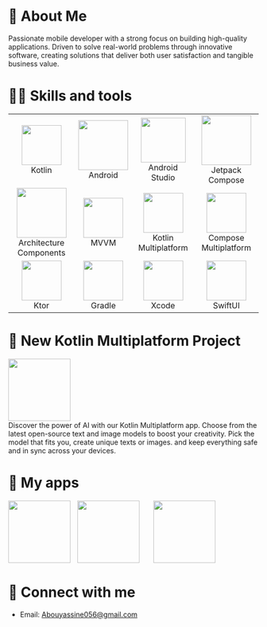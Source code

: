 # 👋 About Me
Passionate mobile developer with a strong focus on building high-quality applications. Driven to solve real-world problems through innovative software, creating solutions that deliver both user satisfaction and tangible business value.

# 🧑‍💻 Skills and tools
| | | | |
|:-------------------------:|:-------------------------:|:-------------------------:|:-------------------------:|
| <img src="https://icon.icepanel.io/Technology/svg/Kotlin.svg" width="80" height="80"/><br>Kotlin | <img src="https://developer.android.com/static/images/logos/android.svg" width="100" height="100"/><br> Android | <img src="https://uxwing.com/wp-content/themes/uxwing/download/brands-and-social-media/android-studio-icon.png" width="90" height="90"/><br> Android Studio | <img src="https://blogger.googleusercontent.com/img/b/R29vZ2xl/AVvXsEjC97Z8BResg5dlPqczsRCFhP6zewWX0X0e7fVPG-G7PuUZwwZVsi9OPoqJYkgqT2h0FI95SsmWzVEgpt8b8HAqFiIxZ98TFtY4lE0b8UrtVJ2HrJebRwl6C9DslsQDl9KnBIrdHS6LtkY/s1600/jetpack+compose+icon_RGB.png" width="100" height="100"/><br>Jetpack Compose |
| <img src="https://blogger.googleusercontent.com/img/b/R29vZ2xl/AVvXsEgDO1eKkrXPdSBxo_ZNX250ZBNH-FfexvOxc3mDX8LfcCRCByx0OOWzAGDqYPauyn3BZQq7Kw0K3zC_Hkg1ioaMkBeobbINIlF-h2NLMhO5IgNMYGI5EUQ0acIwITbQb8WFI8vgfj2yYx8/s1600/Jetpack_logo+%25282%2529.png" width="100" height="100"/><br>Architecture Components | <img src="https://raw.githubusercontent.com/irontec/android-mvvm-example/master/logo.png" width="80" height="80"/><br>MVVM | <img src="https://lp.jetbrains.com/static/2021/03/23/155113-0.15265793.png" width="80" height="80"/><br>Kotlin Multiplatform | <img src="https://imgur.com/KrPu1MR.jpg" width="80" height="80"/><br>Compose Multiplatform |
| <img src="https://avatars.githubusercontent.com/u/28214161?s=280&v=4" width="80" height="80"/><br>Ktor | <img src="https://gradle.org/images/gradle-knowledge-graph-logo.png" width="80" height="80"/><br>Gradle | <img src="https://developer.apple.com/assets/elements/icons/xcode-12/xcode-12-96x96_2x.png" width="80" height="80"/><br>Xcode | <img src="https://developer.apple.com/assets/elements/icons/swiftui/swiftui-96x96_2x.png" width="80" height="80"/><br>SwiftUI |


# 🚀 New Kotlin Multiplatform Project
<a href="https://github.com/yassineAbou/LLMS"><img src="https://imgur.com/mVICjDJ.png" width="125" height = "125"></a>
<br>Discover the power of AI with our Kotlin Multiplatform app. Choose from the latest open-source text and image models to boost your creativity. Pick the model that fits you, create unique texts or images. and keep everything safe and in sync across your devices.

# 📱 My apps
<a href="https://github.com/yassineAbou/Clock"><img src="https://i.imgur.com/6JQDkCX.png" width="125" height = "125"></a> <a href="https://github.com/yassineAbou/Weather"><img src="https://i.imgur.com/RSSAkFv.png" width="125" height = "125"></a>  <a href="https://github.com/yassineAbou/Calculator"><img src="https://i.imgur.com/hVfvB0H.png" width="125" height = "125"></a>   

# 🤝 Connect with me
- Email: Abouyassine056@gmail.com

















